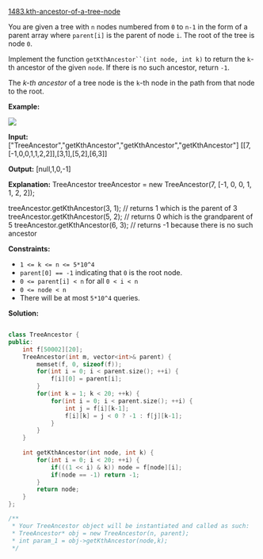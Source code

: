 [1483.kth-ancestor-of-a-tree-node](https://leetcode.com/problems/kth-ancestor-of-a-tree-node/)  

You are given a tree with `n` nodes numbered from `0` to `n-1` in the form of a parent array where `parent[i]` is the parent of node `i`. The root of the tree is node `0`.

Implement the function `getKthAncestor``(int node, int k)` to return the `k`\-th ancestor of the given `node`. If there is no such ancestor, return `-1`.

The _k-th_ _ancestor_ of a tree node is the `k`\-th node in the path from that node to the root.

**Example:**

**![](https://assets.leetcode.com/uploads/2019/08/28/1528_ex1.png)**

**Input:**
\["TreeAncestor","getKthAncestor","getKthAncestor","getKthAncestor"\]
\[\[7,\[-1,0,0,1,1,2,2\]\],\[3,1\],\[5,2\],\[6,3\]\]

**Output:**
\[null,1,0,-1\]

**Explanation:**
TreeAncestor treeAncestor = new TreeAncestor(7, \[-1, 0, 0, 1, 1, 2, 2\]);

treeAncestor.getKthAncestor(3, 1);  // returns 1 which is the parent of 3
treeAncestor.getKthAncestor(5, 2);  // returns 0 which is the grandparent of 5
treeAncestor.getKthAncestor(6, 3);  // returns -1 because there is no such ancestor

**Constraints:**

*   `1 <= k <= n <= 5*10^4`
*   `parent[0] == -1` indicating that `0` is the root node.
*   `0 <= parent[i] < n` for all `0 < i < n`
*   `0 <= node < n`
*   There will be at most `5*10^4` queries.  



**Solution:**  

```cpp

class TreeAncestor {
public:
    int f[50002][20];   
    TreeAncestor(int m, vector<int>& parent) {
        memset(f, 0, sizeof(f));
        for(int i = 0; i < parent.size(); ++i) {
            f[i][0] = parent[i];
        }
        for(int k = 1; k < 20; ++k) {
            for(int i = 0; i < parent.size(); ++i) {
                int j = f[i][k-1];
                f[i][k] = j < 0 ? -1 : f[j][k-1];
            }
        }
    }
    
    int getKthAncestor(int node, int k) {
        for(int i = 0; i < 20; ++i) {
            if(((1 << i) & k)) node = f[node][i];
            if(node == -1) return -1;
        }
        return node;
    }
};

/**
 * Your TreeAncestor object will be instantiated and called as such:
 * TreeAncestor* obj = new TreeAncestor(n, parent);
 * int param_1 = obj->getKthAncestor(node,k);
 */
```
      